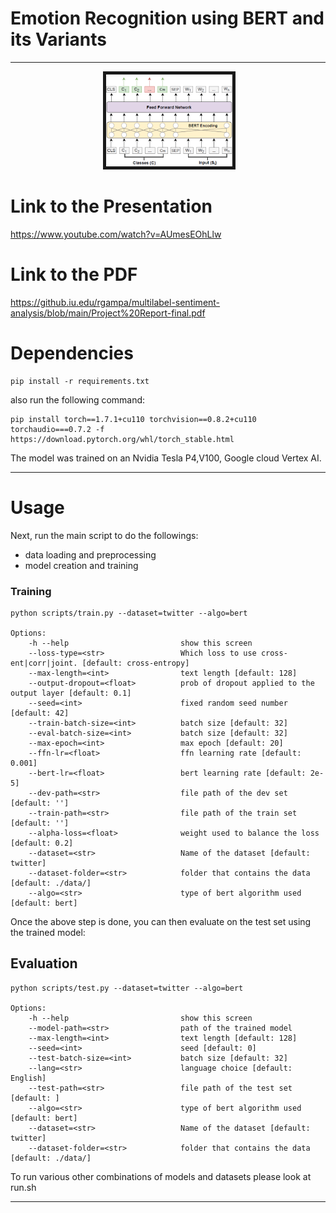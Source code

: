 # Emotion Recognition using BERT and its Variants
***

<p align="center">
  <img src="Emo_arch.PNG?raw=true" alt="Photo" border="5" width=40%/> 
</p>

# Link to the Presentation
https://www.youtube.com/watch?v=AUmesEOhLlw

# Link to the PDF
https://github.iu.edu/rgampa/multilabel-sentiment-analysis/blob/main/Project%20Report-final.pdf


# Dependencies

```angular2html
pip install -r requirements.txt
```
also run the following command:
```
pip install torch==1.7.1+cu110 torchvision==0.8.2+cu110 torchaudio===0.7.2 -f https://download.pytorch.org/whl/torch_stable.html
```
The model was trained on an Nvidia Tesla P4,V100, Google cloud Vertex AI.

***

# Usage


Next, run the main script to do the followings:
 * data loading and preprocessing
 * model creation and training

### Training
```
python scripts/train.py --dataset=twitter --algo=bert

Options:
    -h --help                         show this screen
    --loss-type=<str>                 Which loss to use cross-ent|corr|joint. [default: cross-entropy]
    --max-length=<int>                text length [default: 128]
    --output-dropout=<float>          prob of dropout applied to the output layer [default: 0.1]
    --seed=<int>                      fixed random seed number [default: 42]
    --train-batch-size=<int>          batch size [default: 32]
    --eval-batch-size=<int>           batch size [default: 32]
    --max-epoch=<int>                 max epoch [default: 20]
    --ffn-lr=<float>                  ffn learning rate [default: 0.001]
    --bert-lr=<float>                 bert learning rate [default: 2e-5]
    --dev-path=<str>                  file path of the dev set [default: '']
    --train-path=<str>                file path of the train set [default: '']
    --alpha-loss=<float>              weight used to balance the loss [default: 0.2]
    --dataset=<str>                   Name of the dataset [default: twitter]
    --dataset-folder=<str>            folder that contains the data [default: ./data/]
    --algo=<str>                      type of bert algorithm used [default: bert]
```



Once the above step is done, you can then evaluate on the test set using the trained model:

## Evaluation
```
python scripts/test.py --dataset=twitter --algo=bert 

Options:
    -h --help                         show this screen
    --model-path=<str>                path of the trained model
    --max-length=<int>                text length [default: 128]
    --seed=<int>                      seed [default: 0]
    --test-batch-size=<int>           batch size [default: 32]
    --lang=<str>                      language choice [default: English]
    --test-path=<str>                 file path of the test set [default: ]
    --algo=<str>                      type of bert algorithm used [default: bert]
    --dataset=<str>                   Name of the dataset [default: twitter]
    --dataset-folder=<str>            folder that contains the data [default: ./data/]
```

To run various other combinations of models and datasets please look at run.sh
***

